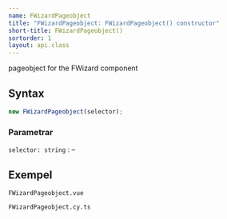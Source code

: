 ```yaml
---
name: FWizardPageobject
title: "FWizardPageobject: FWizardPageobject() constructor"
short-title: FWizardPageobject()
sortorder: 1
layout: api.class
---
```


pageobject for the FWizard component

## Syntax

```ts nocompile nolint
new FWizardPageobject(selector);
```

### Parametrar

`selector: string`
: &ndash;

## Exempel

```import static
FWizardPageobject.vue
```

```import
FWizardPageobject.cy.ts
```
